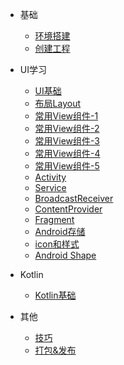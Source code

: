 * 基础
    * [环境搭建](chapter00.md)
    * [创建工程](chapter01.md)

* UI学习
    * [UI基础](chapter02.md)
    * [布局Layout](chapter03.md)
    * [常用View组件-1](chapter04.md)
    * [常用View组件-2](chapter05.md)
    * [常用View组件-3](chapter06.md)
    * [常用View组件-4](chapter07.md)
    * [常用View组件-5](chapter14.md)
    * [Activity](chapter08.md)
    * [Service](chapter09.md)
    * [BroadcastReceiver](chapter10.md)
    * [ContentProvider](chapter11.md)
    * [Fragment](chapter12.md)
    * [Android存储](chapter13.md)
    * [icon和样式](chapter100.md)
    * [Android Shape](chapter101.md)


* Kotlin
    * [Kotlin基础](./kotlin/k0001.md)

* 其他
    * [技巧](skill.md)
    * [打包&发布](pack.md)






